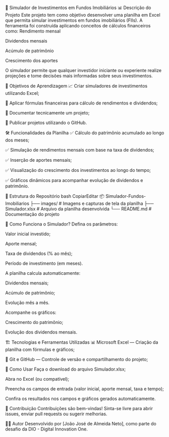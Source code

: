 💼 Simulador de Investimentos em Fundos Imobiliários
📊 Descrição do Projeto
Este projeto tem como objetivo desenvolver uma planilha em Excel que permita simular investimentos em fundos imobiliários (FIIs). A ferramenta foi construída aplicando conceitos de cálculos financeiros como:
Rendimento mensal


Dividendos mensais


Acúmulo de patrimônio


Crescimento dos aportes


O simulador permite que qualquer investidor iniciante ou experiente realize projeções e tome decisões mais informadas sobre seus investimentos.

🎯 Objetivos de Aprendizagem
📈 Criar simuladores de investimentos utilizando Excel;


🧠 Aplicar fórmulas financeiras para cálculo de rendimentos e dividendos;


📝 Documentar tecnicamente um projeto;


🚀 Publicar projetos utilizando o GitHub.



🛠️ Funcionalidades da Planilha
✅ Cálculo do patrimônio acumulado ao longo dos meses;


✅ Simulação de rendimentos mensais com base na taxa de dividendos;


✅ Inserção de aportes mensais;


✅ Visualização do crescimento dos investimentos ao longo do tempo;


✅ Gráficos dinâmicos para acompanhar evolução de dividendos e patrimônio.



📂 Estrutura do Repositório
bash
CopiarEditar
📦 Simulador-Fundos-Imobiliarios
├── images/                # Imagens e capturas de tela da planilha
├── Simulador.xlsx          # Arquivo da planilha desenvolvida
└── README.md               # Documentação do projeto


🧠 Como Funciona o Simulador?
Defina os parâmetros:


Valor inicial investido;


Aporte mensal;


Taxa de dividendos (% ao mês);


Período de investimento (em meses).


A planilha calcula automaticamente:


Dividendos mensais;


Acúmulo de patrimônio;


Evolução mês a mês.


Acompanhe os gráficos:


Crescimento do patrimônio;


Evolução dos dividendos mensais.



🏗️ Tecnologias e Ferramentas Utilizadas
📊 Microsoft Excel — Criação da planilha com fórmulas e gráficos;


🔗 Git e GitHub — Controle de versão e compartilhamento do projeto;


🚀 Como Usar
Faça o download do arquivo Simulador.xlsx;


Abra no Excel (ou compatível);


Preencha os campos de entrada (valor inicial, aporte mensal, taxa e tempo);


Confira os resultados nos campos e gráficos gerados automaticamente.



🤝 Contribuição
Contribuições são bem-vindas! Sinta-se livre para abrir issues, enviar pull requests ou sugerir melhorias.


👨‍💻 Autor
Desenvolvido por [João José de Almeida Neto], como parte do desafio da DIO - Digital Innovation One.


